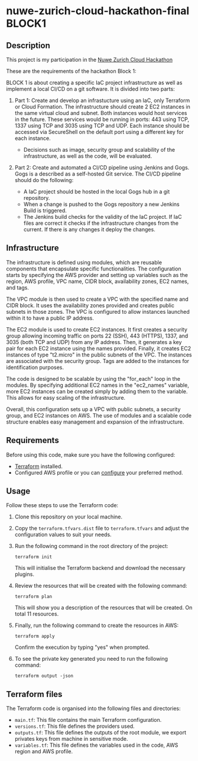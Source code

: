 # nuwe-zurich-cloud-hackathon-final BLOCK1

## Description

This project is my participation in the [Nuwe Zurich Cloud Hackathon](https://nuwe.io/dev/competitions/zurich-cloud-hackathon/final-phase-cloud-challenge)

These are the requirements of the hackathon Block 1:

BLOCK 1 is about creating a specific IaC project infrastructure as well as implement a local CI/CD on a git software. It is divided into two parts:

1. Part 1: Create and develop an infrastucture using an IaC, only Terraform or Cloud Formation. The infrastructure should create 2 EC2 instances in the same virtual cloud and subnet. Both instances would host services in the future. These services would be running in ports: 443 using TCP, 1337 using TCP and 3035 using TCP and UDP. Each instance should be accessed via SecureShell on the default port using a different key for each instance.

   - Decisions such as image, security group and scalability of the infrastructure, as well as the code, will be evaluated.
2. Part 2: Create and automated a CI/CD pipeline using Jenkins and Gogs. Gogs is a described as a self-hosted Git service. The CI/CD pipeline should do the following:

   - A IaC project should be hosted in the local Gogs hub in a git repository.
   - When a change is pushed to the Gogs repository a new Jenkins Build is triggered.
   - The Jenkins build checks for the validity of the IaC project.
If IaC files are correct it checks if the infrastructure changes from the current.
If there is any changes it deploy the changes.


## Infrastructure

The infrastructure is defined using modules, which are reusable components that encapsulate specific functionalities. The configuration starts by specifying the AWS provider and setting up variables such as the region, AWS profile, VPC name, CIDR block, availability zones, EC2 names, and tags.

The VPC module is then used to create a VPC with the specified name and CIDR block. It uses the availability zones provided and creates public subnets in those zones. The VPC is configured to allow instances launched within it to have a public IP address.

The EC2 module is used to create EC2 instances. It first creates a security group allowing incoming traffic on ports 22 (SSH), 443 (HTTPS), 1337, and 3035 (both TCP and UDP) from any IP address. Then, it generates a key pair for each EC2 instance using the names provided. Finally, it creates EC2 instances of type "t2.micro" in the public subnets of the VPC. The instances are associated with the security group. Tags are added to the instances for identification purposes.

The code is designed to be scalable by using the "for_each" loop in the modules. By specifying additional EC2 names in the "ec2_names" variable, more EC2 instances can be created simply by adding them to the variable. This allows for easy scaling of the infrastructure.

Overall, this configuration sets up a VPC with public subnets, a security group, and EC2 instances on AWS. The use of modules and a scalable code structure enables easy management and expansion of the infrastructure.
 
## Requirements

Before using this code, make sure you have the following configured:

- [Terraform](https://www.terraform.io/downloads.html) installed.
- Configured AWS profile or you can [configure](https://registry.terraform.io/providers/hashicorp/aws/latest/docs#authentication-and-configuration) your preferred method.

## Usage

Follow these steps to use the Terraform code:

1. Clone this repository on your local machine.
2. Copy the `terraform.tfvars.dist` file to `terraform.tfvars` and adjust the configuration values to suit your needs.
3. Run the following command in the root directory of the project:

   ```shell
   terraform init
   ```

   This will initialise the Terraform backend and download the necessary plugins.

4. Review the resources that will be created with the following command:

   ```shell
   terraform plan
   ```

   This will show you a description of the resources that will be created. On total 11 resources.

5. Finally, run the following command to create the resources in AWS:

   ```shell
   terraform apply
   ```

   Confirm the execution by typing "yes" when prompted.

6. To see the private key generated you need to run the following command:
   ```shell
   terraform output -json
   ```


## Terraform files

The Terraform code is organised into the following files and directories:

- `main.tf`: This file contains the main Terraform configuration.
- `versions.tf`: This file defines the providers used.
- `outputs.tf`: This file defines the outputs of the root module, we export privates keys from machine in sensitive mode.
- `variables.tf`: This file defines the variables used in the code, AWS region and AWS profile.
